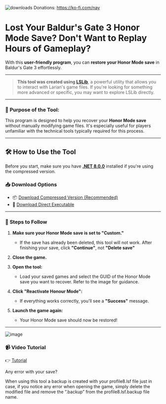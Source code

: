 ![downloads](https://img.shields.io/github/downloads/nay-cat/HonourSaver/total.svg)
Donations: https://ko-fi.com/nay

# Lost Your Baldur's Gate 3 Honor Mode Save? Don't Want to Replay Hours of Gameplay?

With this **user-friendly program**, you can **restore your Honor Mode save** in Baldur's Gate 3 effortlessly.

---

> **This tool was created using [LSLib](https://github.com/Norbyte/lslib)**, a powerful utility that allows you to interact with Larian's game files. If you're looking for something more advanced or specific, you may want to explore LSLib directly.

---

### 🎯 **Purpose of the Tool:**

This program is designed to help you recover your **Honor Mode save** without manually modifying game files. It's especially useful for players unfamiliar with the technical tools typically required for this process.

---

## 🛠️ **How to Use the Tool**

Before you start, make sure you have **[.NET 8.0.0](https://dotnet.microsoft.com/es-es/download/dotnet/thank-you/sdk-8.0.404-windows-x64-installer)** installed if you're using the compressed version.

### 📥 **Download Options**
- 📦 [Download Compressed Version (Recommended)](https://github.com/nay-cat/HonourSaver/releases/download/release/HonourSaver.rar)  
- 💾 [Download Direct Executable](https://github.com/nay-cat/HonourSaver/releases/download/executable/HonourSaver.exe)

---

### 🚀 **Steps to Follow**
1. **Make sure your Honor Mode save is set to "Custom."**  
   - If the save has already been deleted, this tool will not work. After finishing your save, click **"Continue"**, not **"Delete save"**
   
2. **Close the game.**

3. **Open the tool:**  
   - Load your saved games and select the GUID of the Honor Mode save you want to recover. Refer to the image for guidance.

4. **Click "Reactivate Honour Mode":**  
   - If everything works correctly, you'll see a **"Success"** message.

5. **Launch the game again:**  
   - Your Honor Mode save should now be restored!

---
![image](https://github.com/user-attachments/assets/fca688b1-df3e-4742-8f3e-b93b5180fdd3)

### 📹 **Video Tutorial**

👉 [Tutorial](https://streamable.com/j1rdxb)

Any error with your save?

When using this tool a backup is created with your profile8.lsf file just in case, if you notice any error when opening the game, simply delete the modified file and remove the “.backup” from the profile8.lsf.backup file name.
